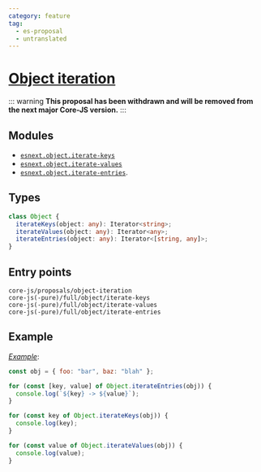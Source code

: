 ```yaml
---
category: feature
tag:
  - es-proposal
  - untranslated
---
```


# [Object iteration](https://github.com/tc39/proposal-object-iteration)

::: warning
**This proposal has been withdrawn and will be removed from the next major Core-JS version.**
:::

## Modules

- [`esnext.object.iterate-keys`](https://github.com/zloirock/core-js/blob/master/packages/core-js/modules/esnext.object.iterate-keys.js)
- [`esnext.object.iterate-values`](https://github.com/zloirock/core-js/blob/master/packages/core-js/modules/esnext.object.iterate-values.js)
- [`esnext.object.iterate-entries`](https://github.com/zloirock/core-js/blob/master/packages/core-js/modules/esnext.object.iterate-entries.js).

## Types

```ts
class Object {
  iterateKeys(object: any): Iterator<string>;
  iterateValues(object: any): Iterator<any>;
  iterateEntries(object: any): Iterator<[string, any]>;
}
```

## Entry points

```
core-js/proposals/object-iteration
core-js(-pure)/full/object/iterate-keys
core-js(-pure)/full/object/iterate-values
core-js(-pure)/full/object/iterate-entries
```

## Example

[_Example_](https://is.gd/Wnm2tD):

```js
const obj = { foo: "bar", baz: "blah" };

for (const [key, value] of Object.iterateEntries(obj)) {
  console.log(`${key} -> ${value}`);
}

for (const key of Object.iterateKeys(obj)) {
  console.log(key);
}

for (const value of Object.iterateValues(obj)) {
  console.log(value);
}
```
